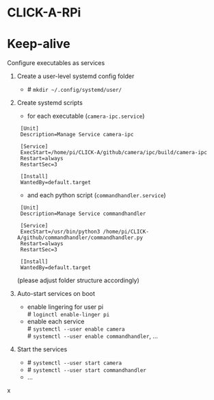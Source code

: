 # CLICK-A-RPi



# Keep-alive

Configure executables as services

1. Create a user-level systemd config folder
   - \# ``mkdir ~/.config/systemd/user/``

2. Create systemd scripts 
   - for each executable (``camera-ipc.service``)
    ```
     [Unit]
     Description=Manage Service camera-ipc
     
     [Service]
     ExecStart=/home/pi/CLICK-A/github/camera/ipc/build/camera-ipc
     Restart=always
     RestartSec=3
     
     [Install]
     WantedBy=default.target

   ```
      
   - and each python script (``commandhandler.service``)
    ```
     [Unit]
     Description=Manage Service commandhandler
     
     [Service]
     ExecStart=/usr/bin/python3 /home/pi/CLICK-A/github/commandhandler/commandhandler.py
     Restart=always
     RestartSec=3
     
     [Install]
     WantedBy=default.target
   ```
   
   (please adjust folder structure accordingly)

3. Auto-start services on boot
   - enable lingering for user pi \
   \# ``loginctl enable-linger pi``
   - enable each service \
   \# ``systemctl --user enable camera`` \
   \# ``systemctl --user enable commandhandler``, ...

4. Start the services
   - \# ``systemctl --user start camera``
   - \# ``systemctl --user start commandhandler``
   - ...
   
x